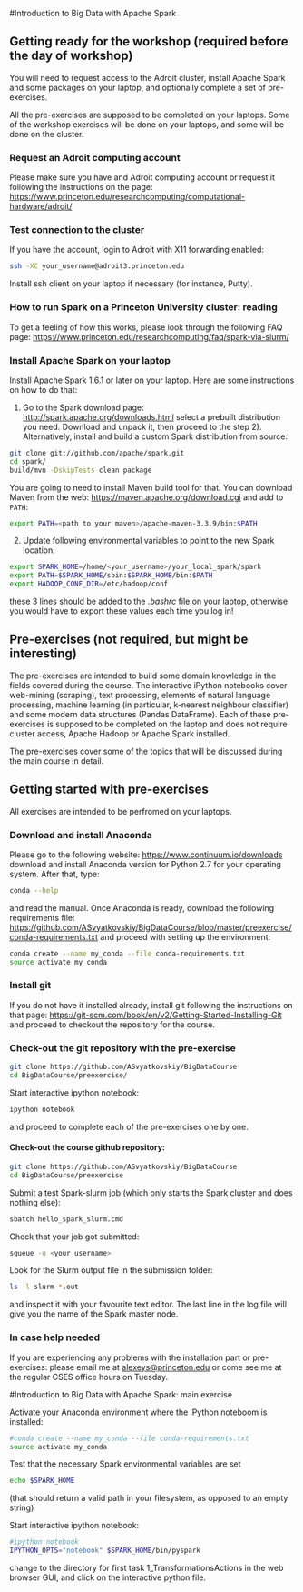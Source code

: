 #Introduction to Big Data with Apache Spark

## Getting ready for the workshop (required before the day of workshop)

You will need to request access to the Adroit cluster, install Apache Spark and some packages on your laptop, and optionally complete a set of pre-exercises.

All the pre-exercises are supposed to be completed on your laptops. Some of the workshop exercises will be done on your laptops, and some will be done on the cluster.

### Request an Adroit computing account

Please make sure you have and Adroit computing account or request it following the instructions on the page:
https://www.princeton.edu/researchcomputing/computational-hardware/adroit/

### Test connection to the cluster

If you have the account, login to Adroit with X11 forwarding enabled:

```bash
ssh -XC your_username@adroit3.princeton.edu
```

Install ssh client on your laptop if necessary (for instance, Putty).

### How to run Spark on a Princeton University cluster: reading

To get a feeling of how this works, please look through the following FAQ page:
https://www.princeton.edu/researchcomputing/faq/spark-via-slurm/


### Install Apache Spark on your laptop

Install Apache Spark 1.6.1 or later on your laptop. Here are some instructions on how to do that:
1) Go to the Spark download page: http://spark.apache.org/downloads.html
select a prebuilt distribution you need. Download and unpack it, then proceed to the step 2). Alternatively, install and build a custom Spark distribution from source:

```bash
git clone git://github.com/apache/spark.git
cd spark/
build/mvn -DskipTests clean package
```

You are going to need to install Maven build tool for that. 
You can download Maven from the web: https://maven.apache.org/download.cgi and add to `PATH`:
```bash
export PATH=<path to your maven>/apache-maven-3.3.9/bin:$PATH
```

2) Update following environmental variables to point to the new Spark location:

```bash
export SPARK_HOME=/home/<your_username>/your_local_spark/spark
export PATH=$SPARK_HOME/sbin:$SPARK_HOME/bin:$PATH
export HADOOP_CONF_DIR=/etc/hadoop/conf
```

these 3 lines should be added to the *.bashrc* file on your laptop, otherwise you would have to export these values each time you log in!

## Pre-exercises (not required, but might be interesting)

The pre-exercises are intended to build some domain knowledge in the fields covered during the course. 
The interactive iPython notebooks cover web-mining (scraping), text processing, elements of natural language processing, machine learning (in particular, k-nearest neighbour classifier) and some modern data structures (Pandas DataFrame). 
Each of these pre-exercises is supposed to be completed on the laptop and does not require cluster access, Apache Hadoop or Apache Spark installed.

The pre-exercises cover some of the topics that will be discussed during the main course in detail.

## Getting started with pre-exercises

All exercises are intended to be perfromed on your laptops. 

### Download and install Anaconda

Please go to the following website: https://www.continuum.io/downloads
download and install Anaconda version for Python 2.7 for your operating system. After that, type:

```bash
conda --help
```
and read the manual.
Once Anaconda is ready, download the following requirements file: https://github.com/ASvyatkovskiy/BigDataCourse/blob/master/preexercise/conda-requirements.txt
and proceed with setting up the environment:

```bash
conda create --name my_conda --file conda-requirements.txt
source activate my_conda
```

### Install git

If you do not have it installed already, install git following the instructions on that page: https://git-scm.com/book/en/v2/Getting-Started-Installing-Git
and proceed to checkout the repository for the course.

### Check-out the git repository with the pre-exercise 

```bash
git clone https://github.com/ASvyatkovskiy/BigDataCourse
cd BigDataCourse/preexercise/
```

Start interactive ipython notebook:
```bash
ipython notebook
```
and proceed to complete each of the pre-exercises one by one.


#### Check-out the course github repository:

```bash
git clone https://github.com/ASvyatkovskiy/BigDataCourse 
cd BigDataCourse/preexercise
```

Submit a test Spark-slurm job (which only starts the Spark cluster and does nothing else):
```bash
sbatch hello_spark_slurm.cmd
```

Check that your job got submitted:
```bash
squeue -u <your_username>
```

Look for the Slurm output file in the submission folder:
```bash
ls -l slurm-*.out
```
and inspect it with your favourite text editor. The last line in the log file will give you the name of the Spark master node.


### In case help needed
If you are experiencing any problems with the installation part or pre-exercises: please email me at alexeys@princeton.edu or come see me at the regular CSES office hours on Tuesday.


#Introduction to Big Data with Apache Spark: main exercise

Activate your Anaconda environment where the iPython noteboom is installed:

```bash
#conda create --name my_conda --file conda-requirements.txt
source activate my_conda
```

Test that the necessary Spark environmental variables are set
```bash
echo $SPARK_HOME
```
(that should return a valid path in your filesystem, as opposed to an empty string)

Start interactive ipython notebook:
```bash
#ipython notebook
IPYTHON_OPTS="notebook" $SPARK_HOME/bin/pyspark
```
change to the directory for first task 1_TransformationsActions in the web browser GUI, and click on the interactive python file.
